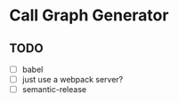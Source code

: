 # Call Graph Generator

## TODO

- [ ] babel
- [ ] just use a webpack server?
- [ ] semantic-release
